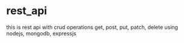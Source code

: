 # rest_api
this is rest api with crud operations get, post, put, patch, delete using nodejs, mongodb, expressjs
